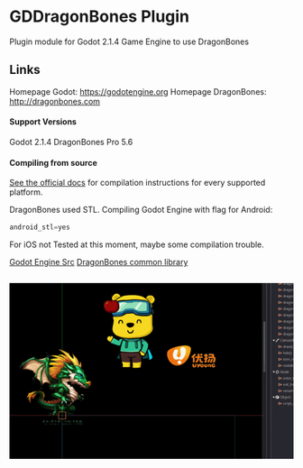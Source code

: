 # GDDragonBones Plugin
Plugin module for Godot 2.1.4 Game Engine to use DragonBones

## Links
Homepage Godot: https://godotengine.org
Homepage DragonBones: http://dragonbones.com

#### Support Versions
Godot 2.1.4
DragonBones Pro 5.6

#### Compiling from source
[See the official docs](http://docs.godotengine.org/en/latest/development/compiling/)
for compilation instructions for every supported platform.

DragonBones used STL. 
Compiling Godot Engine with flag for Android: 

```python
android_stl=yes
```

For iOS not Tested at this moment, maybe some compilation trouble.

[Godot Engine Src](https://github.com/godotengine/godot)
[DragonBones common library](https://github.com/DragonBones/DragonBonesCPP)

##
[![Sample](./sample.gif)]()

